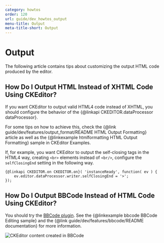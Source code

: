 ```yaml
---
category: howtos
order: 120
url: guide/dev_howtos_output
menu-title: Output
meta-title-short: Output
---
```

<!--
Copyright (c) 2003-2018, CKSource - Frederico Knabben. All rights reserved.
For licensing, see LICENSE.md.
-->

# Output

The following article contains tips about customizing the output HTML code produced by the editor.


## How Do I Output HTML Instead of XHTML Code Using CKEditor?

If you want CKEditor to output valid HTML4 code instead of XHTML, you should configure the behavior of the {@linkapi CKEDITOR.dataProcessor dataProcessor}.

For some tips on how to achieve this, check the {@link guide/dev/features/output_format/README HTML Output Formatting} article as well as the {@linkexample htmlformatting HTML Output Formatting} sample in CKEditor Examples.

If, for example, you want CKEditor to output the self-closing tags in the HTML4 way, creating `<br>` elements instead of `<br/>`, configure the `selfClosingEnd` setting in the following way.

	{@linkapi CKEDITOR.on CKEDITOR.on}( 'instanceReady', function( ev ) {
		ev.editor.dataProcessor.writer.selfClosingEnd = '>';
	});

## How Do I Output BBCode Instead of HTML Code Using CKEditor?

You should try the [BBCode plugin](https://ckeditor.com/cke4/addon/bbcode). See the {@linkexample bbcode BBCode Editing sample} and the {@link guide/dev/features/bbcode/README documentation} for more information.

<img src="%BASE_PATH%/assets/img/bbcode_02.png" alt="CKEditor content created in BBCode">
